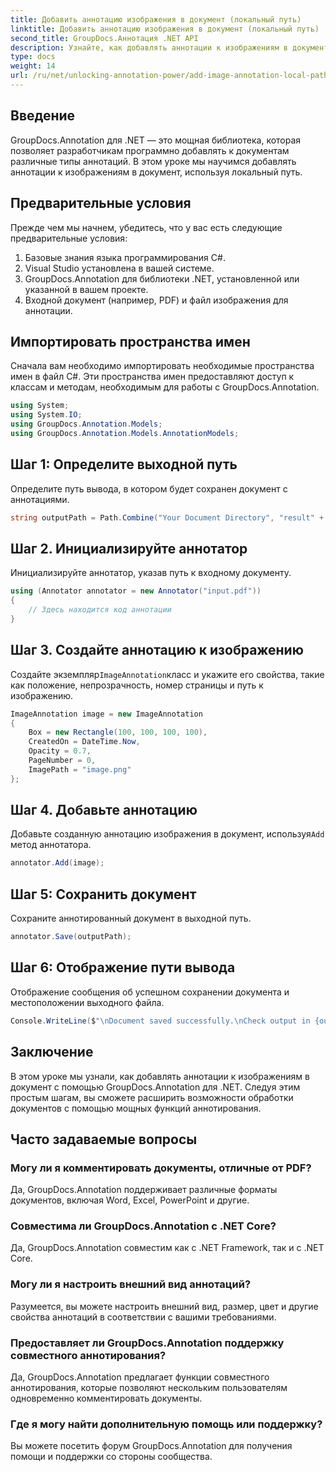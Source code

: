 ```yaml
---
title: Добавить аннотацию изображения в документ (локальный путь)
linktitle: Добавить аннотацию изображения в документ (локальный путь)
second_title: GroupDocs.Аннотация .NET API
description: Узнайте, как добавлять аннотации к изображениям в документы с помощью GroupDocs.Annotation для .NET. С легкостью расширяйте возможности обработки документов.
type: docs
weight: 14
url: /ru/net/unlocking-annotation-power/add-image-annotation-local-path/
---
```

## Введение
GroupDocs.Annotation для .NET — это мощная библиотека, которая позволяет разработчикам программно добавлять к документам различные типы аннотаций. В этом уроке мы научимся добавлять аннотации к изображениям в документ, используя локальный путь.
## Предварительные условия
Прежде чем мы начнем, убедитесь, что у вас есть следующие предварительные условия:
1. Базовые знания языка программирования C#.
2. Visual Studio установлена в вашей системе.
3. GroupDocs.Annotation для библиотеки .NET, установленной или указанной в вашем проекте.
4. Входной документ (например, PDF) и файл изображения для аннотации.
## Импортировать пространства имен
Сначала вам необходимо импортировать необходимые пространства имен в файл C#. Эти пространства имен предоставляют доступ к классам и методам, необходимым для работы с GroupDocs.Annotation.
```csharp
using System;
using System.IO;
using GroupDocs.Annotation.Models;
using GroupDocs.Annotation.Models.AnnotationModels;
```

## Шаг 1: Определите выходной путь
Определите путь вывода, в котором будет сохранен документ с аннотациями.
```csharp
string outputPath = Path.Combine("Your Document Directory", "result" + Path.GetExtension("input.pdf"));
```
## Шаг 2. Инициализируйте аннотатор
Инициализируйте аннотатор, указав путь к входному документу.
```csharp
using (Annotator annotator = new Annotator("input.pdf"))
{
    // Здесь находится код аннотации
}
```
## Шаг 3. Создайте аннотацию к изображению
 Создайте экземпляр`ImageAnnotation`класс и укажите его свойства, такие как положение, непрозрачность, номер страницы и путь к изображению.
```csharp
ImageAnnotation image = new ImageAnnotation
{
    Box = new Rectangle(100, 100, 100, 100),
    CreatedOn = DateTime.Now,
    Opacity = 0.7,
    PageNumber = 0,
    ImagePath = "image.png"
};
```
## Шаг 4. Добавьте аннотацию
 Добавьте созданную аннотацию изображения в документ, используя`Add` метод аннотатора.
```csharp
annotator.Add(image);
```
## Шаг 5: Сохранить документ
Сохраните аннотированный документ в выходной путь.
```csharp
annotator.Save(outputPath);
```
## Шаг 6: Отображение пути вывода
Отображение сообщения об успешном сохранении документа и местоположении выходного файла.
```csharp
Console.WriteLine($"\nDocument saved successfully.\nCheck output in {outputPath}.");
```

## Заключение
В этом уроке мы узнали, как добавлять аннотации к изображениям в документ с помощью GroupDocs.Annotation для .NET. Следуя этим простым шагам, вы сможете расширить возможности обработки документов с помощью мощных функций аннотирования.
## Часто задаваемые вопросы
### Могу ли я комментировать документы, отличные от PDF?
Да, GroupDocs.Annotation поддерживает различные форматы документов, включая Word, Excel, PowerPoint и другие.
### Совместима ли GroupDocs.Annotation с .NET Core?
Да, GroupDocs.Annotation совместим как с .NET Framework, так и с .NET Core.
### Могу ли я настроить внешний вид аннотаций?
Разумеется, вы можете настроить внешний вид, размер, цвет и другие свойства аннотаций в соответствии с вашими требованиями.
### Предоставляет ли GroupDocs.Annotation поддержку совместного аннотирования?
Да, GroupDocs.Annotation предлагает функции совместного аннотирования, которые позволяют нескольким пользователям одновременно комментировать документы.
### Где я могу найти дополнительную помощь или поддержку?
Вы можете посетить форум GroupDocs.Annotation для получения помощи и поддержки со стороны сообщества.